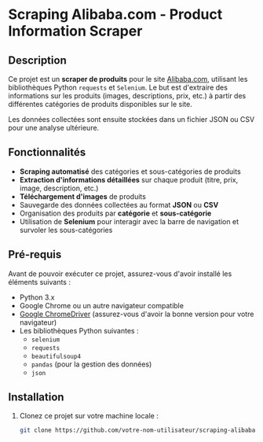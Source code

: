 # Scraping Alibaba.com - Product Information Scraper

## Description

Ce projet est un **scraper de produits** pour le site [Alibaba.com](https://www.alibaba.com), utilisant les bibliothèques Python `requests` et `Selenium`. Le but est d'extraire des informations sur les produits (images, descriptions, prix, etc.) à partir des différentes catégories de produits disponibles sur le site.

Les données collectées sont ensuite stockées dans un fichier JSON ou CSV pour une analyse ultérieure.

## Fonctionnalités

- **Scraping automatisé** des catégories et sous-catégories de produits
- **Extraction d'informations détaillées** sur chaque produit (titre, prix, image, description, etc.)
- **Téléchargement d'images** de produits
- Sauvegarde des données collectées au format **JSON** ou **CSV**
- Organisation des produits par **catégorie** et **sous-catégorie**
- Utilisation de **Selenium** pour interagir avec la barre de navigation et survoler les sous-catégories

## Pré-requis

Avant de pouvoir exécuter ce projet, assurez-vous d'avoir installé les éléments suivants :

- Python 3.x
- Google Chrome ou un autre navigateur compatible
- [Google ChromeDriver](https://sites.google.com/chromium.org/driver/) (assurez-vous d'avoir la bonne version pour votre navigateur)
- Les bibliothèques Python suivantes :
  - `selenium`
  - `requests`
  - `beautifulsoup4`
  - `pandas` (pour la gestion des données)
  - `json`

## Installation

1. Clonez ce projet sur votre machine locale :
   ```bash
   git clone https://github.com/votre-nom-utilisateur/scraping-alibaba.git
